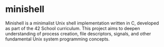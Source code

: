 # minishell
Minishell is a minimalist Unix shell implementation written in C, developed as part of the 42 School curriculum. This project aims to deepen understanding of process creation, file descriptors, signals, and other fundamental Unix system programming concepts.

